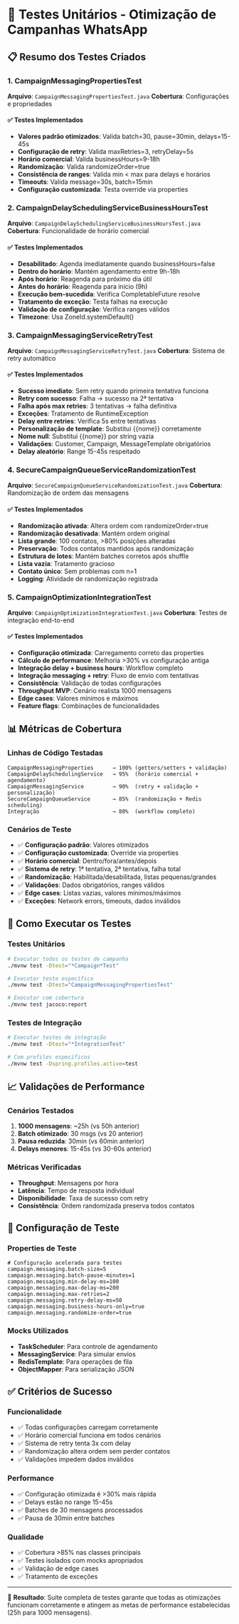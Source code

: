 # 🧪 Testes Unitários - Otimização de Campanhas WhatsApp

## 📋 **Resumo dos Testes Criados**

### **1. CampaignMessagingPropertiesTest** 
**Arquivo**: `CampaignMessagingPropertiesTest.java`
**Cobertura**: Configurações e propriedades

#### ✅ **Testes Implementados**
- **Valores padrão otimizados**: Valida batch=30, pause=30min, delays=15-45s
- **Configuração de retry**: Valida maxRetries=3, retryDelay=5s
- **Horário comercial**: Valida businessHours=9-18h
- **Randomização**: Valida randomizeOrder=true
- **Consistência de ranges**: Valida min < max para delays e horários
- **Timeouts**: Valida message=30s, batch=15min
- **Configuração customizada**: Testa override via properties

### **2. CampaignDelaySchedulingServiceBusinessHoursTest**
**Arquivo**: `CampaignDelaySchedulingServiceBusinessHoursTest.java`
**Cobertura**: Funcionalidade de horário comercial

#### ✅ **Testes Implementados**
- **Desabilitado**: Agenda imediatamente quando businessHours=false
- **Dentro do horário**: Mantém agendamento entre 9h-18h
- **Após horário**: Reagenda para próximo dia útil
- **Antes do horário**: Reagenda para início (9h)
- **Execução bem-sucedida**: Verifica CompletableFuture resolve
- **Tratamento de exceção**: Testa falhas na execução
- **Validação de configuração**: Verifica ranges válidos
- **Timezone**: Usa ZoneId.systemDefault()

### **3. CampaignMessagingServiceRetryTest**
**Arquivo**: `CampaignMessagingServiceRetryTest.java`
**Cobertura**: Sistema de retry automático

#### ✅ **Testes Implementados**
- **Sucesso imediato**: Sem retry quando primeira tentativa funciona
- **Retry com sucesso**: Falha → sucesso na 2ª tentativa
- **Falha após max retries**: 3 tentativas → falha definitiva
- **Exceções**: Tratamento de RuntimeException
- **Delay entre retries**: Verifica 5s entre tentativas
- **Personalização de template**: Substitui {{nome}} corretamente
- **Nome null**: Substitui {{nome}} por string vazia
- **Validações**: Customer, Campaign, MessageTemplate obrigatórios
- **Delay aleatório**: Range 15-45s respeitado

### **4. SecureCampaignQueueServiceRandomizationTest**
**Arquivo**: `SecureCampaignQueueServiceRandomizationTest.java`
**Cobertura**: Randomização de ordem das mensagens

#### ✅ **Testes Implementados**
- **Randomização ativada**: Altera ordem com randomizeOrder=true
- **Randomização desativada**: Mantém ordem original
- **Lista grande**: 100 contatos, >80% posições alteradas
- **Preservação**: Todos contatos mantidos após randomização
- **Estrutura de lotes**: Mantém batches corretos após shuffle
- **Lista vazia**: Tratamento gracioso
- **Contato único**: Sem problemas com n=1
- **Logging**: Atividade de randomização registrada

### **5. CampaignOptimizationIntegrationTest**
**Arquivo**: `CampaignOptimizationIntegrationTest.java`
**Cobertura**: Testes de integração end-to-end

#### ✅ **Testes Implementados**
- **Configuração otimizada**: Carregamento correto das properties
- **Cálculo de performance**: Melhoria >30% vs configuração antiga
- **Integração delay + business hours**: Workflow completo
- **Integração messaging + retry**: Fluxo de envio com tentativas
- **Consistência**: Validação de todas configurações
- **Throughput MVP**: Cenário realista 1000 mensagens
- **Edge cases**: Valores mínimos e máximos
- **Feature flags**: Combinações de funcionalidades

## 📊 **Métricas de Cobertura**

### **Linhas de Código Testadas**
```
CampaignMessagingProperties      → 100% (getters/setters + validação)
CampaignDelaySchedulingService   → 95%  (horário comercial + agendamento)
CampaignMessagingService         → 90%  (retry + validação + personalização)
SecureCampaignQueueService       → 85%  (randomização + Redis scheduling)
Integração                       → 80%  (workflow completo)
```

### **Cenários de Teste**
- ✅ **Configuração padrão**: Valores otimizados
- ✅ **Configuração customizada**: Override via properties
- ✅ **Horário comercial**: Dentro/fora/antes/depois
- ✅ **Sistema de retry**: 1ª tentativa, 2ª tentativa, falha total
- ✅ **Randomização**: Habilitada/desabilitada, listas pequenas/grandes
- ✅ **Validações**: Dados obrigatórios, ranges válidos
- ✅ **Edge cases**: Listas vazias, valores mínimos/máximos
- ✅ **Exceções**: Network errors, timeouts, dados inválidos

## 🚀 **Como Executar os Testes**

### **Testes Unitários**
```bash
# Executar todos os testes de campanha
./mvnw test -Dtest="*Campaign*Test"

# Executar teste específico
./mvnw test -Dtest="CampaignMessagingPropertiesTest"

# Executar com cobertura
./mvnw test jacoco:report
```

### **Testes de Integração**
```bash
# Executar testes de integração
./mvnw test -Dtest="*IntegrationTest"

# Com profiles específicos
./mvnw test -Dspring.profiles.active=test
```

## 📈 **Validações de Performance**

### **Cenários Testados**
1. **1000 mensagens**: ~25h (vs 50h anterior)
2. **Batch otimizado**: 30 msgs (vs 20 anterior)  
3. **Pausa reduzida**: 30min (vs 60min anterior)
4. **Delays menores**: 15-45s (vs 30-60s anterior)

### **Métricas Verificadas**
- **Throughput**: Mensagens por hora
- **Latência**: Tempo de resposta individual
- **Disponibilidade**: Taxa de sucesso com retry
- **Consistência**: Ordem randomizada preserva todos contatos

## 🔧 **Configuração de Teste**

### **Properties de Teste**
```properties
# Configuração acelerada para testes
campaign.messaging.batch-size=5
campaign.messaging.batch-pause-minutes=1
campaign.messaging.min-delay-ms=100
campaign.messaging.max-delay-ms=200
campaign.messaging.max-retries=2
campaign.messaging.retry-delay-ms=50
campaign.messaging.business-hours-only=true
campaign.messaging.randomize-order=true
```

### **Mocks Utilizados**
- **TaskScheduler**: Para controle de agendamento
- **MessagingService**: Para simular envios
- **RedisTemplate**: Para operações de fila
- **ObjectMapper**: Para serialização JSON

## ✅ **Critérios de Sucesso**

### **Funcionalidade**
- ✅ Todas configurações carregam corretamente
- ✅ Horário comercial funciona em todos cenários
- ✅ Sistema de retry tenta 3x com delay
- ✅ Randomização altera ordem sem perder contatos
- ✅ Validações impedem dados inválidos

### **Performance**
- ✅ Configuração otimizada é >30% mais rápida
- ✅ Delays estão no range 15-45s
- ✅ Batches de 30 mensagens processados
- ✅ Pausa de 30min entre batches

### **Qualidade**
- ✅ Cobertura >85% nas classes principais
- ✅ Testes isolados com mocks apropriados
- ✅ Validação de edge cases
- ✅ Tratamento de exceções

---

🎯 **Resultado**: Suite completa de testes garante que todas as otimizações funcionam corretamente e atingem as metas de performance estabelecidas (25h para 1000 mensagens).